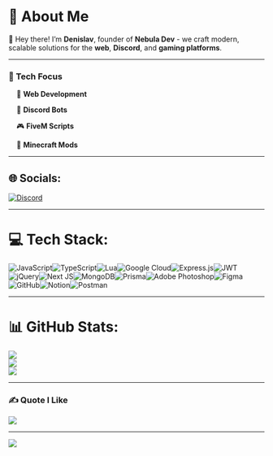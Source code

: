 # 💫 About Me

👋 Hey there! I’m **Denislav**, founder of **Nebula Dev** - we craft modern, scalable solutions for the **web**, **Discord**, and **gaming platforms**.

---

### 🔧 Tech Focus

&nbsp;&nbsp;&nbsp;&nbsp;🚀 **Web Development**

&nbsp;&nbsp;&nbsp;&nbsp;🤖 **Discord Bots**  

&nbsp;&nbsp;&nbsp;&nbsp;🎮 **FiveM Scripts**

&nbsp;&nbsp;&nbsp;&nbsp;🧩 **Minecraft Mods**  

---

## 🌐 Socials:
[![Discord](https://img.shields.io/badge/Discord-%237289DA.svg?logo=discord&logoColor=white)](https://discord.com/invite/x9B3V5Y729)

---

# 💻 Tech Stack:
![JavaScript](https://img.shields.io/badge/javascript-%23323330.svg?style=for-the-badge&logo=javascript&logoColor=%23F7DF1E)![TypeScript](https://img.shields.io/badge/typescript-%23007ACC.svg?style=for-the-badge&logo=typescript&logoColor=white)![Lua](https://img.shields.io/badge/lua-%232C2D72.svg?style=for-the-badge&logo=lua&logoColor=white)![Google Cloud](https://img.shields.io/badge/GoogleCloud-%234285F4.svg?style=for-the-badge&logo=google-cloud&logoColor=white)![Express.js](https://img.shields.io/badge/express.js-%23404d59.svg?style=for-the-badge&logo=express&logoColor=%2361DAFB)![JWT](https://img.shields.io/badge/JWT-black?style=for-the-badge&logo=JSON%20web%20tokens)![jQuery](https://img.shields.io/badge/jquery-%230769AD.svg?style=for-the-badge&logo=jquery&logoColor=white)![Next JS](https://img.shields.io/badge/Next-black?style=for-the-badge&logo=next.js&logoColor=white)![MongoDB](https://img.shields.io/badge/MongoDB-%234ea94b.svg?style=for-the-badge&logo=mongodb&logoColor=white)![Prisma](https://img.shields.io/badge/Prisma-3982CE?style=for-the-badge&logo=Prisma&logoColor=white)![Adobe Photoshop](https://img.shields.io/badge/adobe%20photoshop-%2331A8FF.svg?style=for-the-badge&logo=adobe%20photoshop&logoColor=white)![Figma](https://img.shields.io/badge/figma-%23F24E1E.svg?style=for-the-badge&logo=figma&logoColor=white)![GitHub](https://img.shields.io/badge/github-%23121011.svg?style=for-the-badge&logo=github&logoColor=white)![Notion](https://img.shields.io/badge/Notion-%23000000.svg?style=for-the-badge&logo=notion&logoColor=white)![Postman](https://img.shields.io/badge/Postman-FF6C37?style=for-the-badge&logo=postman&logoColor=white)

---

# 📊 GitHub Stats:
![](https://github-readme-stats-self-six-60.vercel.app/api?username=denislav-nedkov&count_private=true&include_all_commits=true&show_icons=true&theme=dark)  
![](https://nirzak-streak-stats.vercel.app/?user=denislav-nedkov&theme=dark&hide_border=false)  
![](https://github-readme-stats-self-six-60.vercel.app/api/top-langs/?username=denislav-nedkov&theme=dark&hide_border=false&layout=compact)

---

### ✍️ Quote I Like
![](https://quotes-github-readme.vercel.app/api?type=horizontal&theme=tokyonight)

---

[![](https://visitcount.itsvg.in/api?id=denkata-nd&icon=0&color=0)](https://visitcount.itsvg.in)
